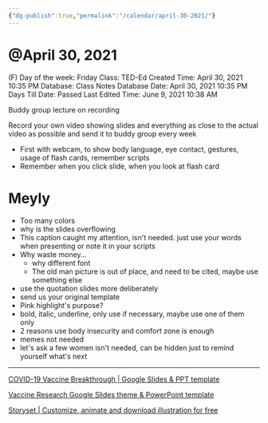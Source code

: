 ```yaml
---
{"dg-publish":true,"permalink":"/calendar/april-30-2021/"}
---
```


# @April 30, 2021

(F) Day of the week: Friday
Class: TED-Ed
Created Time: April 30, 2021 10:35 PM
Database: Class Notes Database
Date: April 30, 2021 10:35 PM
Days Till Date: Passed
Last Edited Time: June 9, 2021 10:38 AM

Buddy group lecture on recording

Record your own video showing slides and everything as close to the actual video as possible and send it to buddy group every week

- First with webcam, to show body language, eye contact, gestures, usage of flash cards, remember scripts
- Remember when you click slide, when you look at flash card

# Meyly

- Too many colors
- why is the slides overflowing
- This caption caught my attention, isn't needed. just use your words when presenting or note it in your scripts
- Why waste money...
    - why different font
    - The old man picture is out of place, and need to be cited, maybe use something else
- use the quotation slides more deliberately
- send us your original template
- Pink highlight's purpose?
- bold, italic, underline, only use if necessary, maybe use one of them only
- 2 reasons use body insecurity and comfort zone is enough
- memes not needed
- let's ask a few women isn't needed, can be hidden just to remind yourself what's next

---

[COVID-19 Vaccine Breakthrough | Google Slides & PPT template](https://slidesgo.com/theme/covid-19-vaccine-breakthrough#search-Science&position-12&results-18)

[Vaccine Research Google Slides theme & PowerPoint template](https://slidesgo.com/theme/vaccine-research#position-0)

[Storyset | Customize, animate and download illustration for free](https://storyset.com/)